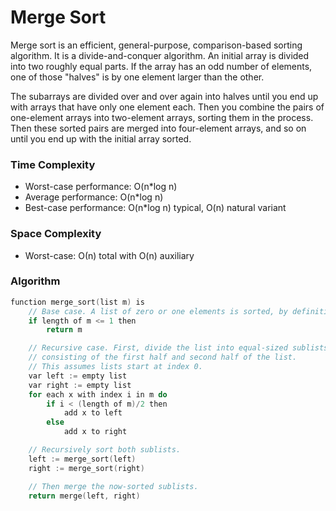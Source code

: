 # Merge Sort
Merge sort is an efficient, general-purpose, comparison-based sorting algorithm. It is a divide-and-conquer algorithm. An initial array is divided into two roughly equal parts. If the array has an odd number of elements, one of those "halves" is by one element larger than the other.

The subarrays are divided over and over again into halves until you end up with arrays that have only one element each. Then you combine the pairs of one-element arrays into two-element arrays, sorting them in the process. Then these sorted pairs are merged into four-element arrays, and so on until you end up with the initial array sorted.


### Time Complexity
* Worst-case performance:  O(n\*log n)
* Average performance: O(n\*log n)
* Best-case performance: O(n\*log n) typical, O(n) natural variant


### Space Complexity
* Worst-case: О(n) total with O(n) auxiliary

### Algorithm
```C
function merge_sort(list m) is
    // Base case. A list of zero or one elements is sorted, by definition.
    if length of m <= 1 then
        return m

    // Recursive case. First, divide the list into equal-sized sublists
    // consisting of the first half and second half of the list.
    // This assumes lists start at index 0.
    var left := empty list
    var right := empty list
    for each x with index i in m do
        if i < (length of m)/2 then
            add x to left
        else
            add x to right

    // Recursively sort both sublists.
    left := merge_sort(left)
    right := merge_sort(right)

    // Then merge the now-sorted sublists.
    return merge(left, right)

```